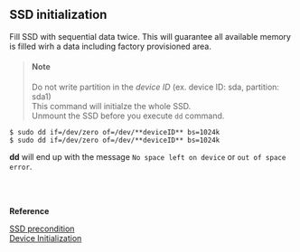 ## SSD initialization




Fill SSD with sequential data twice. This will guarantee all available memory is filled wirh a data including factory provisioned area.


> #### **Note**
>
> Do not write partition in the _device ID_ (ex. device ID: sda, partition: sda1)<br/>
> This command will initialze the whole SSD. <br/>
> Unmount the SSD before you execute `dd` command.


```
$ sudo dd if=/dev/zero of=/dev/**deviceID** bs=1024k
$ sudo dd if=/dev/zero of=/dev/**deviceID** bs=1024k
```



**dd** will end up with the message `No space left on device` or `out of space error`.



<br/><br/>

**Reference**

[SSD precondition](https://github.com/intel/fiovisualizer/blob/master/Workloads/Precondition/SSD%20precondition.txt) <br/>
[Device Initialization](https://github.com/meeeejin/til/blob/master/ssd/device-initialization.md)
